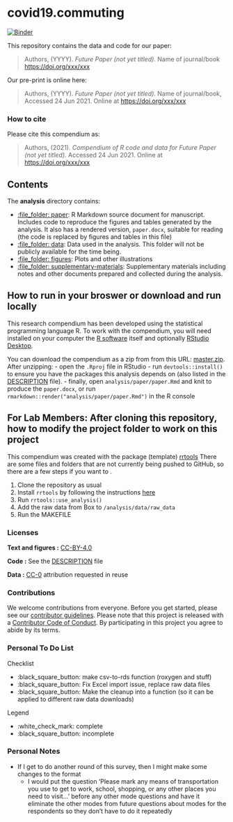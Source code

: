 
<!-- README.md is generated from README.Rmd. Please edit that file -->

# covid19.commuting

[![Binder](https://mybinder.org/badge_logo.svg)](https://mybinder.org/v2/gh/e-mcbride/covid19.commuting/master?urlpath=rstudio)

This repository contains the data and code for our paper:

> Authors, (YYYY). *Future Paper (not yet titled)*. Name of journal/book
> <https://doi.org/xxx/xxx>

Our pre-print is online here:

> Authors, (YYYY). *Future Paper (not yet titled)*. Name of
> journal/book, Accessed 24 Jun 2021. Online at
> <https://doi.org/xxx/xxx>

### How to cite

Please cite this compendium as:

> Authors, (2021). *Compendium of R code and data for Future Paper (not
> yet titled)*. Accessed 24 Jun 2021. Online at
> <https://doi.org/xxx/xxx>

## Contents

The **analysis** directory contains:

-   [:file\_folder: paper](/analysis/paper): R Markdown source document
    for manuscript. Includes code to reproduce the figures and tables
    generated by the analysis. It also has a rendered version,
    `paper.docx`, suitable for reading (the code is replaced by figures
    and tables in this file)
-   [:file\_folder: data](/analysis/data): Data used in the analysis.
    This folder will not be publicly available for the time being.
-   [:file\_folder: figures](/analysis/figures): Plots and other
    illustrations
-   [:file\_folder:
    supplementary-materials](/analysis/supplementary-materials):
    Supplementary materials including notes and other documents prepared
    and collected during the analysis.

## How to run in your broswer or download and run locally

This research compendium has been developed using the statistical
programming language R. To work with the compendium, you will need
installed on your computer the [R
software](https://cloud.r-project.org/) itself and optionally [RStudio
Desktop](https://rstudio.com/products/rstudio/download/).

You can download the compendium as a zip from from this URL:
[master.zip](/archive/master.zip). After unzipping: - open the `.Rproj`
file in RStudio - run `devtools::install()` to ensure you have the
packages this analysis depends on (also listed in the
[DESCRIPTION](/DESCRIPTION) file). - finally, open
`analysis/paper/paper.Rmd` and knit to produce the `paper.docx`, or run
`rmarkdown::render("analysis/paper/paper.Rmd")` in the R console

## For Lab Members: After cloning this repository, how to modify the project folder to work on this project

This compendium was created with the package (template)
[rrtools](https://github.com/benmarwick/rrtools) There are some files
and folders that are not currently being pushed to GitHub, so there are
a few steps if you want to .

1.  Clone the repository as usual
2.  Install `rrtools` by following the instructions
    [here](https://github.com/benmarwick/rrtools)
3.  Run `rrtools::use_analysis()`
4.  Add the raw data from Box to `/analysis/data/raw_data`
5.  Run the MAKEFILE

### Licenses

**Text and figures :**
[CC-BY-4.0](http://creativecommons.org/licenses/by/4.0/)

**Code :** See the [DESCRIPTION](DESCRIPTION) file

**Data :** [CC-0](http://creativecommons.org/publicdomain/zero/1.0/)
attribution requested in reuse

### Contributions

We welcome contributions from everyone. Before you get started, please
see our [contributor guidelines](CONTRIBUTING.md). Please note that this
project is released with a [Contributor Code of Conduct](CONDUCT.md). By
participating in this project you agree to abide by its terms.

### Personal To Do List

Checklist

-   :black\_square\_button: make csv-to-rds function (roxygen and stuff)
-   :black\_square\_button: Fix Excel import issue, replace raw data
    files
-   :black\_square\_button: Make the cleanup into a function (so it can
    be applied to different raw data downloads)

Legend

-   :white\_check\_mark: complete
-   :black\_square\_button: incomplete

### Personal Notes

-   If I get to do another round of this survey, then I might make some
    changes to the format
    -   I would put the question ‘Please mark any means of
        transportation you use to get to work, school, shopping, or any
        other places you need to visit…’ before any other mode questions
        and have it eliminate the other modes from future questions
        about modes for the respondents so they don’t have to do it
        repeatedly
